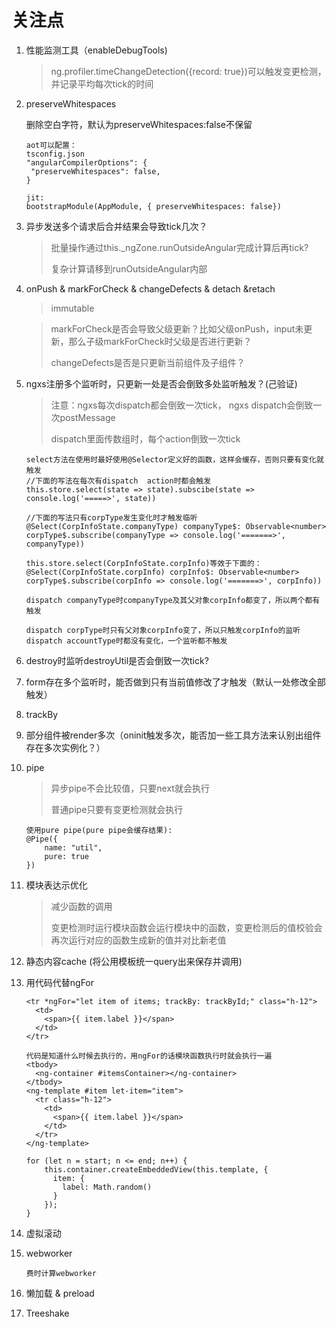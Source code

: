 # 关注点

1. 性能监测工具（enableDebugTools)

   > ng.profiler.timeChangeDetection({record: true})可以触发变更检测，并记录平均每次tick的时间

2. preserveWhitespaces

   删除空白字符，默认为preserveWhitespaces:false不保留

   ```
   aot可以配置：
   tsconfig.json
   "angularCompilerOptions": {
   	"preserveWhitespaces": false,
   }
   
   jit:
   bootstrapModule(AppModule, { preserveWhitespaces: false})
   ```

3. 异步发送多个请求后合并结果会导致tick几次？

   > 批量操作通过this._ngZone.runOutsideAngular完成计算后再tick?
   >
   > 复杂计算请移到runOutsideAngular内部

4. onPush & markForCheck & changeDefects & detach &retach

   > immutable

   > markForCheck是否会导致父级更新？比如父级onPush，input未更新，那么子级markForCheck时父级是否进行更新？
   >
   > changeDefects是否是只更新当前组件及子组件？

5. ngxs注册多个监听时，只更新一处是否会倒致多处监听触发？(己验证)

   > 注意：ngxs每次dispatch都会倒致一次tick， ngxs dispatch会倒致一次postMessage
   >
   > dispatch里面传数组时，每个action倒致一次tick

   ```
   select方法在使用时最好使用@Selector定义好的函数，这样会缓存，否则只要有变化就触发
   //下面的写法在每次有dispatch	action时都会触发
   this.store.select(state => state).subscibe(state => console.log('=====>', state))
   
   //下面的写法只有corpType发生变化时才触发临听
   @Select(CorpInfoState.companyType) companyType$: Observable<number>
   corpType$.subscribe(companyType => console.log('=======>', companyType))
   
   this.store.select(CorpInfoState.corpInfo)等效于下面的：
   @Select(CorpInfoState.corpInfo) corpInfo$: Observable<number>
   corpType$.subscribe(corpInfo => console.log('=======>', corpInfo))
   
   dispatch companyType时companyType及其父对象corpInfo都变了，所以两个都有触发
   
   dispatch corpType时只有父对象corpInfo变了，所以只触发corpInfo的监听
   dispatch accountType时都没有变化，一个监听都不触发
   ```

6. destroy时监听destroyUtil是否会倒致一次tick?

7. form存在多个监听时，能否做到只有当前值修改了才触发（默认一处修改全部触发）

8. trackBy

9. 部分组件被render多次（oninit触发多次，能否加一些工具方法来认别出组件存在多次实例化？）

10. pipe 

    > 异步pipe不会比较值，只要next就会执行
    >
    > 普通pipe只要有变更检测就会执行

    ```
    使用pure pipe(pure pipe会缓存结果):
    @Pipe({
        name: "util",
        pure: true
    })
    ```

11. 模块表达示优化

    > 减少函数的调用
    >
    > 变更检测时运行模块函数会运行模块中的函数，变更检测后的值校验会再次运行对应的函数生成新的值并对比新老值

12. 静态内容cache (将公用模板统一query出来保存并调用)

13. 用代码代替ngFor

    ```
    <tr *ngFor="let item of items; trackBy: trackById;" class="h-12">
      <td>
        <span>{{ item.label }}</span>
      </td>
    </tr>
    
    代码是知道什么时候去执行的，用ngFor的话模块函数执行时就会执行一遍
    <tbody>
      <ng-container #itemsContainer></ng-container>
    </tbody>
    <ng-template #item let-item="item">
      <tr class="h-12">
        <td>
          <span>{{ item.label }}</span>
        </td>
      </tr>
    </ng-template>
    
    for (let n = start; n <= end; n++) {
        this.container.createEmbeddedView(this.template, {
          item: {
            label: Math.random()
          }
        });
    }
    ```

14. 虚拟滚动

15. webworker

    ```
    费时计算webworker
    ```

16. 懒加载 & preload

17. Treeshake